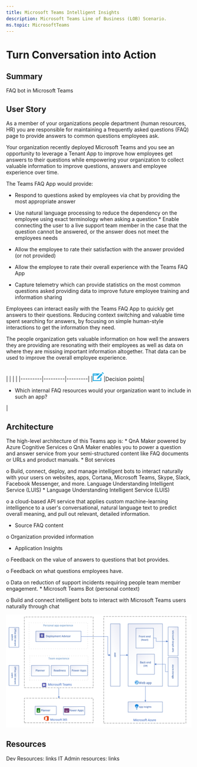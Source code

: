 ```yaml
---
title: Microsoft Teams Intelligent Insights
description: Microsoft Teams Line of Business (LOB) Scenario.
ms.topic: MicrosoftTeams
---
```





# Turn Conversation into Action

## Summary
FAQ bot in Microsoft Teams

## User Story
As a member of your organizations people department (human resources, HR) you are responsible for maintaining a frequently asked questions (FAQ) page to provide answers to common questions employees ask.

Your organization recently deployed Microsoft Teams and you see an opportunity to leverage a Tenant App to improve how employees get answers to their questions while empowering your organization to collect valuable information to improve questions, answers and employee experience over time.

The Teams FAQ App would provide:

* Respond to questions asked by employees via chat by providing the most appropriate answer

* Use natural language processing to reduce the dependency on the employee using exact terminology when asking a question * Enable connecting the user to a live support team member in the case that the question cannot be answered, or the answer does not meet the employees needs

* Allow the employee to rate their satisfaction with the answer provided (or not provided)

* Allow the employee to rate their overall experience with the Teams FAQ App

* Capture telemetry which can provide statistics on the most common questions asked providing data to improve future employee training and information sharing

Employees can interact easily with the Teams FAQ App to quickly get answers to their questions. Reducing context switching and valuable time spent searching for answers, by focusing on simple human-style interactions to get the information they need.

The people organization gets valuable information on how well the answers they are providing are resonating with their employees as well as data on where they are missing important information altogether. That data can be used to improve the overall employee experience.


<br>
|         |         |         |
|---------|---------|---------|
|<img src="../assets/images/app-scenarios/audio_conferencing_image7.png" />|Decision points|<ul><li>Which internal FAQ resources would your organization want to include in such an app?</li></ul>|


## Architecture
The high-level architecture of this Teams app is: * QnA Maker powered by Azure Cognitive Services o QnA Maker enables you to power a question and answer service from your semi-structured content like FAQ documents or URLs and product manuals. * Bot services

o Build, connect, deploy, and manage intelligent bots to interact naturally with your users on websites, apps, Cortana, Microsoft Teams, Skype, Slack, Facebook Messenger, and more. Language Understanding Intelligent Service (LUIS) * Language Understanding Intelligent Service (LUIS)

o a cloud-based API service that applies custom machine-learning intelligence to a user's conversational, natural language text to predict overall meaning, and pull out relevant, detailed information.

* Source FAQ content

o Organization provided information

* Application Insights

o Feedback on the value of answers to questions that bot provides.

o Feedback on what questions employees have.

o Data on reduction of support incidents requiring people team member engagement. * Microsoft Teams Bot (personal context)

o Build and connect intelligent bots to interact with Microsoft Teams users naturally through chat

<img src="../assets/images/lob/deployment-advisor-architecture-diagram.png">

## Resources
Dev Resources: links </b>
IT Admin resources: links

